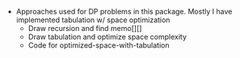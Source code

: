 - Approaches used for DP problems in this package. Mostly I have implemented tabulation w/ space optimization
    - Draw recursion and find memo[][]
    - Draw tabulation and optimize space complexity
    - Code for optimized-space-with-tabulation